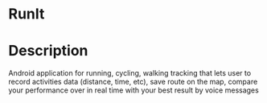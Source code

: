 # RunIt

# Description

Android application for running, cycling, walking tracking that lets user to record activities data (distance, time, etc),
 save route on the map, compare your performance over in real time with your best result by voice messages
